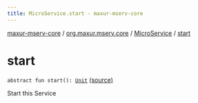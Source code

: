 ```yaml
---
title: MicroService.start - maxur-mserv-core
---
```


[maxur-mserv-core](../../index.html) / [org.maxur.mserv.core](../index.html) / [MicroService](index.html) / [start](.)

# start

`abstract fun start(): `[`Unit`](https://kotlinlang.org/api/latest/jvm/stdlib/kotlin/-unit/index.html) [(source)](https://github.com/myunusov/maxur-mserv/tree/master/maxur-mserv-core/src/main/kotlin/org/maxur/mserv/core/MicroService.kt#L29)

Start this Service

